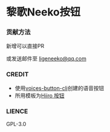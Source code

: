 # 黎歌Neeko按钮

### 贡献方法
新增可以直接PR

或发送邮件至 ligeneeko@qq.com

### CREDIT

- 使用[voices-button-cli](https://github.com/blacktunes/voices-button-cli)创建的语音按钮
- 所用模板为[Hiiro 按钮](https://github.com/blacktunes/hiiro-button)
###  LIENCE

GPL-3.0
